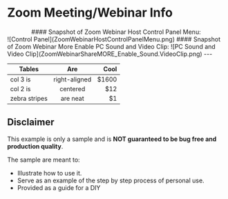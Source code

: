 # Zoom Meeting/Webinar Info

<center>
#### Snapshot of Zoom Webinar Host Control Panel Menu: </center>
![Control Panel](ZoomWebinarHostControlPanelMenu.png)
#### Snapshot of Zoom Webinar More Enable PC Sound and Video Clip:
![PC Sound and Video Clip](ZoomWebinarShareMORE_Enable_Sound.VideoClip.png)
---






| Tables        | Are           | Cool  |
| ------------- |:-------------:| -----:|
| col 3 is      | right-aligned | $1600 |
| col 2 is      | centered      |   $12 |
| zebra stripes | are neat      |    $1 |











## Disclaimer
This example is only a sample and is **NOT guaranteed to be bug free and production quality**.

The sample are meant to:
- Illustrate how to use it.
- Serve as an example of the step by step process of personal use.
- Provided as a guide for a DIY

